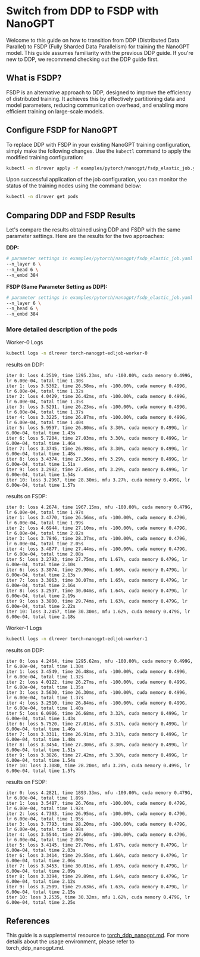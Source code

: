 # Switch from DDP to FSDP with NanoGPT

Welcome to this guide on how to transition from DDP (Distributed Data Parallel) to
FSDP (Fully Sharded Data Parallelism) for training the NanoGPT model. This guide assumes
familiarity with the previous DDP guide. If you're new to DDP, we recommend checking out the DDP guide first.

## What is FSDP?

FSDP is an alternative approach to DDP, designed to improve the efficiency of distributed training.
It achieves this by effectively partitioning data and model parameters, reducing communication
overhead, and enabling more efficient training on large-scale models.

## Configure FSDP for NanoGPT

To replace DDP with FSDP in your existing NanoGPT training configuration,
simply make the following changes. Use the `kubectl` command to apply the modified training configuration:

```bash
kubectl -n dlrover apply -f examples/pytorch/nanogpt/fsdp_elastic_job.yaml
```

Upon successful application of the job configuration,
you can monitor the status of the training nodes using the command below:

```bash
kubectl -n dlrover get pods
```

## Comparing DDP and FSDP Results

Let's compare the results obtained using DDP and FSDP with the same parameter settings.
Here are the results for the two approaches:

**DDP:**

```bash
# parameter settings in examples/pytorch/nanogpt/fsdp_elastic_job.yaml
--n_layer 6 \
--n_head 6 \
--n_embd 384
```

**FSDP (Same Parameter Setting as DDP):**

```bash
# parameter settings in examples/pytorch/nanogpt/fsdp_elastic_job.yaml
--n_layer 6 \
--n_head 6 \
--n_embd 384
```

### More detailed description of the pods

Worker-0 Logs

```bash
kubectl logs -n dlrover torch-nanogpt-edljob-worker-0
```

results on DDP:

```text
iter 0: loss 4.2519, time 1295.23ms, mfu -100.00%, cuda memory 0.499G, lr 6.00e-04, total time 1.30s
iter 1: loss 3.5362, time 26.58ms, mfu -100.00%, cuda memory 0.499G, lr 6.00e-04, total time 1.32s
iter 2: loss 4.0429, time 26.42ms, mfu -100.00%, cuda memory 0.499G, lr 6.00e-04, total time 1.35s
iter 3: loss 3.5291, time 26.23ms, mfu -100.00%, cuda memory 0.499G, lr 6.00e-04, total time 1.37s
iter 4: loss 3.3225, time 26.87ms, mfu -100.00%, cuda memory 0.499G, lr 6.00e-04, total time 1.40s
iter 5: loss 5.9597, time 26.80ms, mfu 3.30%, cuda memory 0.499G, lr 6.00e-04, total time 1.43s
iter 6: loss 5.7204, time 27.03ms, mfu 3.30%, cuda memory 0.499G, lr 6.00e-04, total time 1.46s
iter 7: loss 3.3745, time 26.98ms, mfu 3.30%, cuda memory 0.499G, lr 6.00e-04, total time 1.48s
iter 8: loss 3.4374, time 27.36ms, mfu 3.29%, cuda memory 0.499G, lr 6.00e-04, total time 1.51s
iter 9: loss 3.2982, time 27.45ms, mfu 3.29%, cuda memory 0.499G, lr 6.00e-04, total time 1.54s
iter 10: loss 3.2967, time 28.30ms, mfu 3.27%, cuda memory 0.499G, lr 6.00e-04, total time 1.57s
```

results on FSDP:

```text
iter 0: loss 4.2674, time 1967.15ms, mfu -100.00%, cuda memory 0.479G, lr 6.00e-04, total time 1.97s
iter 1: loss 3.4770, time 26.56ms, mfu -100.00%, cuda memory 0.479G, lr 6.00e-04, total time 1.99s
iter 2: loss 4.6944, time 27.10ms, mfu -100.00%, cuda memory 0.479G, lr 6.00e-04, total time 2.02s
iter 3: loss 3.7846, time 28.37ms, mfu -100.00%, cuda memory 0.479G, lr 6.00e-04, total time 2.05s
iter 4: loss 3.4877, time 27.44ms, mfu -100.00%, cuda memory 0.479G, lr 6.00e-04, total time 2.08s
iter 5: loss 3.2793, time 27.75ms, mfu 1.67%, cuda memory 0.479G, lr 6.00e-04, total time 2.10s
iter 6: loss 3.3074, time 29.90ms, mfu 1.66%, cuda memory 0.479G, lr 6.00e-04, total time 2.13s
iter 7: loss 3.3063, time 30.07ms, mfu 1.65%, cuda memory 0.479G, lr 6.00e-04, total time 2.16s
iter 8: loss 3.2537, time 30.04ms, mfu 1.64%, cuda memory 0.479G, lr 6.00e-04, total time 2.19s
iter 9: loss 3.3800, time 29.74ms, mfu 1.63%, cuda memory 0.479G, lr 6.00e-04, total time 2.22s
iter 10: loss 3.2457, time 30.30ms, mfu 1.62%, cuda memory 0.479G, lr 6.00e-04, total time 2.18s
```

Worker-1 Logs

```bash
kubectl logs -n dlrover torch-nanogpt-edljob-worker-1
```

results on DDP:

```text
iter 0: loss 4.2464, time 1295.62ms, mfu -100.00%, cuda memory 0.499G, lr 6.00e-04, total time 1.30s
iter 1: loss 3.4549, time 26.48ms, mfu -100.00%, cuda memory 0.499G, lr 6.00e-04, total time 1.32s
iter 2: loss 4.0122, time 26.27ms, mfu -100.00%, cuda memory 0.499G, lr 6.00e-04, total time 1.35s
iter 3: loss 3.5630, time 26.30ms, mfu -100.00%, cuda memory 0.499G, lr 6.00e-04, total time 1.37s
iter 4: loss 3.2510, time 26.84ms, mfu -100.00%, cuda memory 0.499G, lr 6.00e-04, total time 1.40s
iter 5: loss 6.0906, time 26.68ms, mfu 3.32%, cuda memory 0.499G, lr 6.00e-04, total time 1.43s
iter 6: loss 5.7520, time 27.01ms, mfu 3.31%, cuda memory 0.499G, lr 6.00e-04, total time 1.46s
iter 7: loss 3.3311, time 26.91ms, mfu 3.31%, cuda memory 0.499G, lr 6.00e-04, total time 1.48s
iter 8: loss 3.3454, time 27.30ms, mfu 3.30%, cuda memory 0.499G, lr 6.00e-04, total time 1.51s
iter 9: loss 3.3826, time 27.42ms, mfu 3.30%, cuda memory 0.499G, lr 6.00e-04, total time 1.54s
iter 10: loss 3.3080, time 28.20ms, mfu 3.28%, cuda memory 0.499G, lr 6.00e-04, total time 1.57s
```

results on FSDP:

```text
iter 0: loss 4.2821, time 1893.33ms, mfu -100.00%, cuda memory 0.479G, lr 6.00e-04, total time 1.89s
iter 1: loss 3.5487, time 26.76ms, mfu -100.00%, cuda memory 0.479G, lr 6.00e-04, total time 1.92s
iter 2: loss 4.7303, time 26.95ms, mfu -100.00%, cuda memory 0.479G, lr 6.00e-04, total time 1.95s
iter 3: loss 3.7793, time 28.20ms, mfu -100.00%, cuda memory 0.479G, lr 6.00e-04, total time 1.98s
iter 4: loss 3.5544, time 27.60ms, mfu -100.00%, cuda memory 0.479G, lr 6.00e-04, total time 2.00s
iter 5: loss 3.4145, time 27.70ms, mfu 1.67%, cuda memory 0.479G, lr 6.00e-04, total time 2.03s
iter 6: loss 3.3414, time 29.55ms, mfu 1.66%, cuda memory 0.479G, lr 6.00e-04, total time 2.06s
iter 7: loss 3.3453, time 30.01ms, mfu 1.65%, cuda memory 0.479G, lr 6.00e-04, total time 2.09s
iter 8: loss 3.3394, time 29.89ms, mfu 1.64%, cuda memory 0.479G, lr 6.00e-04, total time 2.12s
iter 9: loss 3.2509, time 29.63ms, mfu 1.63%, cuda memory 0.479G, lr 6.00e-04, total time 2.15s
iter 10: loss 3.2535, time 30.32ms, mfu 1.62%, cuda memory 0.479G, lr 6.00e-04, total time 2.25s
```

## References

This guide is a supplemental resource to [torch_ddp_nanogpt.md](./torch_ddp_nanogpt.md).
For more details about the usage environment, please refer to torch_ddp_nanogpt.md.
